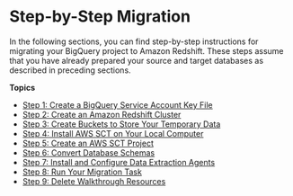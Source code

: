 # Step\-by\-Step Migration<a name="bigquery-redshift-step-by-step-migration"></a>

In the following sections, you can find step\-by\-step instructions for migrating your BigQuery project to Amazon Redshift\. These steps assume that you have already prepared your source and target databases as described in preceding sections\.

**Topics**
+ [Step 1: Create a BigQuery Service Account Key File](bigquery-redshift-migration-step-1.md)
+ [Step 2: Create an Amazon Redshift Cluster](bigquery-redshift-migration-step-2.md)
+ [Step 3: Create Buckets to Store Your Temporary Data](bigquery-redshift-migration-step-3.md)
+ [Step 4: Install AWS SCT on Your Local Computer](bigquery-redshift-migration-step-4.md)
+ [Step 5: Create an AWS SCT Project](bigquery-redshift-migration-step-5.md)
+ [Step 6: Convert Database Schemas](bigquery-redshift-migration-step-6.md)
+ [Step 7: Install and Configure Data Extraction Agents](bigquery-redshift-migration-step-7.md)
+ [Step 8: Run Your Migration Task](bigquery-redshift-migration-step-8.md)
+ [Step 9: Delete Walkthrough Resources](bigquery-redshift-migration-step-9.md)